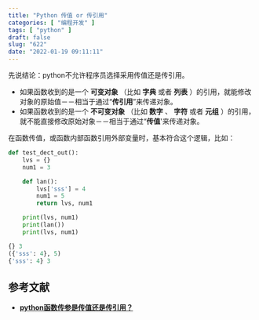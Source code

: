 ```yaml
---
title: "Python 传值 or 传引用"
categories: [ "编程开发" ]
tags: [ "python" ]
draft: false
slug: "622"
date: "2022-01-19 09:11:11"
---
```


先说结论：python不允许程序员选择采用传值还是传引用。

- 如果函数收到的是一个 **可变对象** （比如 **字典** 或者 **列表** ）的引用，就能修改对象的原始值－－相当于通过“**传引用**”来传递对象。
- 如果函数收到的是一个 **不可变对象** （比如 **数字** 、 **字符** 或者 **元组** ）的引用，就不能直接修改原始对象－－相当于通过“**传值**'来传递对象。

在函数传值，或函数内部函数引用外部变量时，基本符合这个逻辑，比如：

```python
def test_dect_out():
    lvs = {}
    num1 = 3

    def lan():
        lvs['sss'] = 4
        num1 = 5
        return lvs, num1

    print(lvs, num1)
    print(lan())
    print(lvs, num1)

{} 3
({'sss': 4}, 5)
{'sss': 4} 3
```

## 参考文献

- **[python函数传参是传值还是传引用？](https://www.cnblogs.com/loleina/p/5276918.html)**